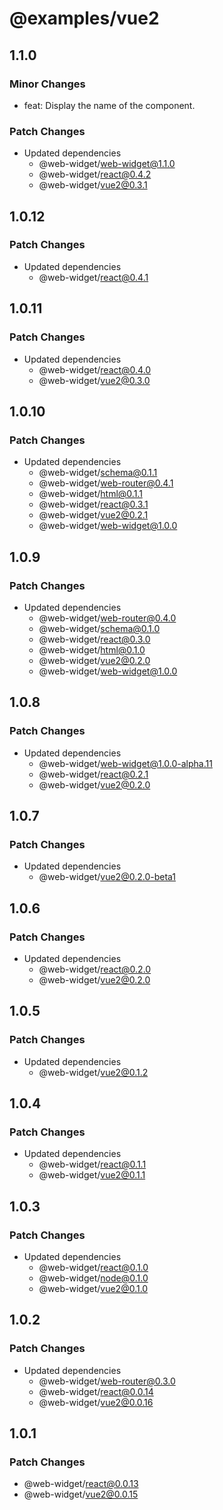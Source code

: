 # @examples/vue2

## 1.1.0

### Minor Changes

- feat: Display the name of the component.

### Patch Changes

- Updated dependencies
  - @web-widget/web-widget@1.1.0
  - @web-widget/react@0.4.2
  - @web-widget/vue2@0.3.1

## 1.0.12

### Patch Changes

- Updated dependencies
  - @web-widget/react@0.4.1

## 1.0.11

### Patch Changes

- Updated dependencies
  - @web-widget/react@0.4.0
  - @web-widget/vue2@0.3.0

## 1.0.10

### Patch Changes

- Updated dependencies
  - @web-widget/schema@0.1.1
  - @web-widget/web-router@0.4.1
  - @web-widget/html@0.1.1
  - @web-widget/react@0.3.1
  - @web-widget/vue2@0.2.1
  - @web-widget/web-widget@1.0.0

## 1.0.9

### Patch Changes

- Updated dependencies
  - @web-widget/web-router@0.4.0
  - @web-widget/schema@0.1.0
  - @web-widget/react@0.3.0
  - @web-widget/html@0.1.0
  - @web-widget/vue2@0.2.0
  - @web-widget/web-widget@1.0.0

## 1.0.8

### Patch Changes

- Updated dependencies
  - @web-widget/web-widget@1.0.0-alpha.11
  - @web-widget/react@0.2.1
  - @web-widget/vue2@0.2.0

## 1.0.7

### Patch Changes

- Updated dependencies
  - @web-widget/vue2@0.2.0-beta1

## 1.0.6

### Patch Changes

- Updated dependencies
  - @web-widget/react@0.2.0
  - @web-widget/vue2@0.2.0

## 1.0.5

### Patch Changes

- Updated dependencies
  - @web-widget/vue2@0.1.2

## 1.0.4

### Patch Changes

- Updated dependencies
  - @web-widget/react@0.1.1
  - @web-widget/vue2@0.1.1

## 1.0.3

### Patch Changes

- Updated dependencies
  - @web-widget/react@0.1.0
  - @web-widget/node@0.1.0
  - @web-widget/vue2@0.1.0

## 1.0.2

### Patch Changes

- Updated dependencies
  - @web-widget/web-router@0.3.0
  - @web-widget/react@0.0.14
  - @web-widget/vue2@0.0.16

## 1.0.1

### Patch Changes

- @web-widget/react@0.0.13
- @web-widget/vue2@0.0.15
